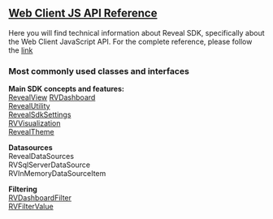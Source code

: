 <h2><a href="http://rvsdk-docs-dev.infragistics.local:8081/api/Overview.html" target="_blank" rel="noopener\">Web Client JS API Reference</a></h2>
Here you will find technical information about Reveal SDK, specifically about the Web Client JavaScript API.
For the complete reference, please follow the <a href="http://rvsdk-docs-dev.infragistics.local:8081/api/Overview.html" target="_blank" rel="noopener\">link</a>

### Most commonly used classes and interfaces

**Main SDK concepts and features:**  
<a href="http://rvsdk-docs-dev.infragistics.local:8081/api/web-client/RevealView.html" target="_blank" rel="noopener\">RevealView</a> 
<a href="http://rvsdk-docs-dev.infragistics.local:8081/api/web-client/RVDashboard.html" target="_blank" rel="noopener\">RVDashboard</a>  
<a href="http://rvsdk-docs-dev.infragistics.local:8081/api/web-client/RevealUtility.html" target="_blank" rel="noopener\">RevealUtility</a>  
<a href="http://rvsdk-docs-dev.infragistics.local:8081/api/web-client/RevealSdkSettings.html" target="_blank" rel="noopener\">RevealSdkSettings</a>  
<a href="http://rvsdk-docs-dev.infragistics.local:8081/api/web-client/RVVisualization.html" target="_blank" rel="noopener\">RVVisualization</a>  
<a href="http://rvsdk-docs-dev.infragistics.local:8081/api/web-client/RevealTheme.html" target="_blank" rel="noopener\">RevealTheme</a>

**Datasources**  
RevealDataSources  
RVSqlServerDataSource  
RVInMemoryDataSourceItem

**Filtering**  
<a href="http://rvsdk-docs-dev.infragistics.local:8081/api/web-client/RVDashboardFilter.html" target="_blank" rel="noopener\">RVDashboardFilter</a>  
<a href="http://rvsdk-docs-dev.infragistics.local:8081/api/web-client/RVFilterValue.html" target="_blank" rel="noopener\">RVFilterValue</a>  



